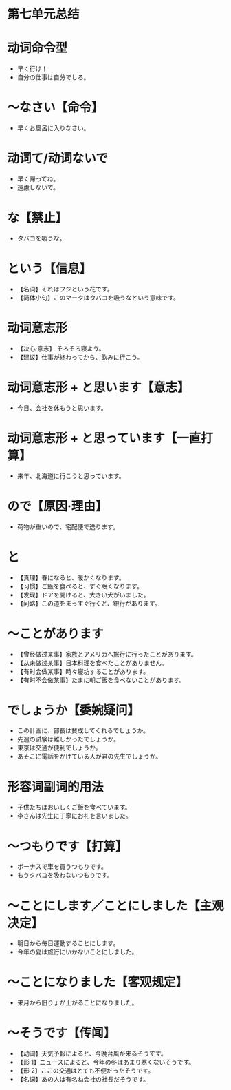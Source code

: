 # 第七单元总结

# 动词命令型

- 早く行け！
- 自分の仕事は自分でしろ。

# ～なさい【命令】

- 早くお風呂に入りなさい。

# 动词て/动词ないで

- 早く帰ってね。
- 遠慮しないで。

# な【禁止】

- タバコを吸うな。

# という【信息】

- 【名词】それはフジという花です。
- 【简体小句】このマークはタバコを吸うなという意味です。

# 动词意志形

- 【决心·意志】 そろそろ寝よう。
- 【建议】仕事が終わってから、飲みに行こう。

# 动词意志形 + と思います【意志】

- 今日、会社を休もうと思います。

# 动词意志形 + と思っています【一直打算】

- 来年、北海道に行こうと思っています。

# ので【原因·理由】

- 荷物が重いので、宅配便で送ります。

# と

- 【真理】春になると、暖かくなります。
- 【习惯】ご飯を食べると、すぐ眠くなります。
- 【发现】ドアを開けると、大きい犬がいました。
- 【问路】この道をまっすぐ行くと、銀行があります。

# ～ことがあります

- 【曾经做过某事】家族とアメリカへ旅行に行ったことがあります。
- 【从未做过某事】日本料理を食べたことがありません。
- 【有时会做某事】時々寝坊することがあります。
- 【有时不会做某事】たまに朝ご飯を食べないことがあります。

# でしょうか【委婉疑问】

- この計画に、部長は賛成してくれるでしょうか。
- 先週の試験は難しかったでしょうか。
- 東京は交通が便利でしょうか。
- あそこに電話をかけている人が君の先生でしょうか。

# 形容词副词的用法

- 子供たちはおいしくご飯を食べています。
- 李さんは先生に丁寧にお礼を言いました。

# ～つもりです【打算】

- ボーナスで車を買うつもりです。
- もうタバコを吸わないつもりです。

# ～ことにします／ことにしました【主观决定】

- 明日から毎日運動することにします。
- 今年の夏は旅行にいかないことにしました。

# ～ことになりました【客观规定】

- 来月から旧りょが上がることになりました。

# ～そうです【传闻】

- 【动词】天気予報によると、今晩台風が来るそうです。
- 【形 1】ニュースによると、今年の冬はあまり寒くないそうです。
- 【形 2】ここの交通はとても不便だったそうです。
- 【名词】あの人は有名ね会社の社長だそうです。
